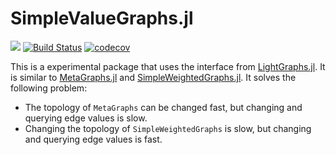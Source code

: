 # SimpleValueGraphs.jl
![](https://img.shields.io/badge/lifecycle-experimental-orange.svg)
[![Build Status](https://travis-ci.com/simonschoelly/SimpleValueGraphs.jl.svg?branch=master)](https://travis-ci.com/simonschoelly/SimpleValueGraphs.jl)
[![codecov](https://codecov.io/gh/simonschoelly/SimpleValueGraphs.jl/branch/master/graph/badge.svg)](https://codecov.io/gh/simonschoelly/SimpleValueGraphs.jl)


This is a experimental package that uses the interface from [LightGraphs.jl](https://github.com/JuliaGraphs/LightGraphs.jl).
It is similar to [MetaGraphs.jl](https://github.com/JuliaGraphs/MetaGraphs.jl) and [SimpleWeightedGraphs.jl](https://github.com/JuliaGraphs/SimpleWeightedGraphs.jl).
It solves the following problem:
- The topology of `MetaGraphs` can be changed fast, but changing and querying edge values is slow.
- Changing the topology of `SimpleWeightedGraphs` is slow, but changing and querying edge values is fast.
